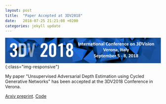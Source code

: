 ```yaml
---
layout: post
title:  "Paper Accepted at 3DV2018"
date:   2018-07-25 21:21:08 +0200
categories: jekyll update
---
```


![cvprlogo](/assets/3dv_logo_c_opt.png){:class="img-responsive"}

My paper "Unsupervised Adversarial Depth Estimation using Cycled Generative Networks" has been accepted at the 3DV2018 Conference in Verona.

[Arxiv preprint](https://arxiv.org/abs/1807.10915).
[Code](https://github.com/andrea-pilzer/unsup-stereo-depthGAN)
